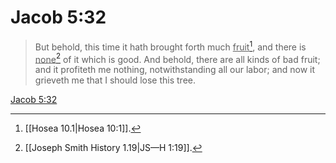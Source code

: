 # Jacob 5:32

> But behold, this time it hath brought forth much <u>fruit</u>[^a], and there is <u>none</u>[^b] of it which is good. And behold, there are all kinds of bad fruit; and it profiteth me nothing, notwithstanding all our labor; and now it grieveth me that I should lose this tree.

[Jacob 5:32](https://www.churchofjesuschrist.org/study/scriptures/bofm/jacob/5?lang=eng&id=p32#p32)


[^a]: [[Hosea 10.1|Hosea 10:1]].  
[^b]: [[Joseph Smith History 1.19|JS—H 1:19]].  
